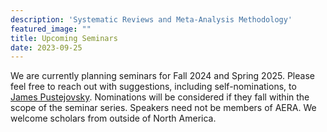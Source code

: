 ```yaml
---
description: 'Systematic Reviews and Meta-Analysis Methodology'
featured_image: ""
title: Upcoming Seminars
date: 2023-09-25
---
```


We are currently planning seminars for Fall 2024 and Spring 2025. Please feel free to reach out with suggestions, including self-nominations, to [James Pustejovsky](mailto:pustejovsky@wisc.edu). Nominations will be considered if they fall within the scope of the seminar series. Speakers need not be members of AERA. We welcome scholars from outside of North America.